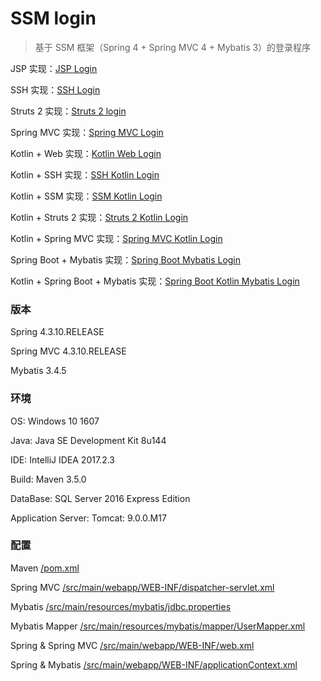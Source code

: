 # SSM login
> 基于 SSM 框架（Spring 4 + Spring MVC 4 + Mybatis 3）的登录程序

JSP 实现：[JSP Login](https://github.com/superchijinpeng/jsp_login)

SSH 实现：[SSH Login](https://github.com/superchijinpeng/ssh_login)

Struts 2 实现：[Struts 2 login](https://github.com/superchijinpeng/struts2_login)

Spring MVC 实现：[Spring MVC Login](https://github.com/superchijinpeng/spring_mvc_login)

Kotlin + Web 实现：[Kotlin Web Login](https://github.com/superchijinpeng/kotlin_web_login)

Kotlin + SSH 实现：[SSH Kotlin Login](https://github.com/superchijinpeng/ssh_kotlin_login)

Kotlin + SSM 实现：[SSM Kotlin Login](https://github.com/superchijinpeng/ssm_kotlin_login)

Kotlin + Struts 2 实现：[Struts 2 Kotlin Login](https://github.com/superchijinpeng/struts2_kotlin_login)

Kotlin + Spring MVC 实现：[Spring MVC Kotlin Login](https://github.com/superchijinpeng/spring_mvc_kotlin_login)

Spring Boot + Mybatis 实现：[Spring Boot Mybatis Login](https://github.com/superchijinpeng/spring_boot_mybatis_login)

Kotlin + Spring Boot + Mybatis 实现：[Spring Boot Kotlin Mybatis Login](https://github.com/superchijinpeng/spring_boot_kotlin_mybatis_login)
### 版本
Spring 4.3.10.RELEASE

Spring MVC 4.3.10.RELEASE

Mybatis 3.4.5
### 环境
OS: Windows 10 1607

Java: Java SE Development Kit 8u144

IDE: IntelliJ IDEA 2017.2.3

Build: Maven 3.5.0

DataBase: SQL Server 2016 Express Edition

Application Server: Tomcat: 9.0.0.M17
### 配置
Maven [/pom.xml](https://github.com/superchijinpeng/ssm_login/blob/master/pom.xml)

Spring MVC [/src/main/webapp/WEB-INF/dispatcher-servlet.xml](https://github.com/superchijinpeng/ssm_login/blob/master/src/main/webapp/WEB-INF/dispatcher-servlet.xml)

Mybatis [/src/main/resources/mybatis/jdbc.properties](https://github.com/superchijinpeng/ssm_login/blob/master/src/main/resources/mybatis/jdbc.properties)

Mybatis Mapper [/src/main/resources/mybatis/mapper/UserMapper.xml](https://github.com/superchijinpeng/ssm_login/blob/master/src/main/resources/mybatis/mapper/UserMapper.xml)

Spring & Spring MVC [/src/main/webapp/WEB-INF/web.xml](https://github.com/superchijinpeng/ssm_login/blob/master/src/main/webapp/WEB-INF/web.xml)

Spring & Mybatis [/src/main/webapp/WEB-INF/applicationContext.xml](https://github.com/superchijinpeng/ssm_login/blob/master/src/main/webapp/WEB-INF/applicationContext.xml)
